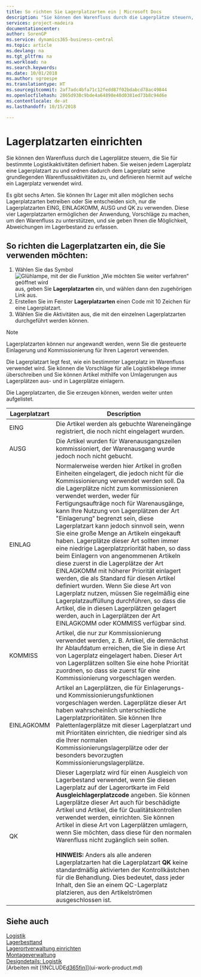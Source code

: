 ```yaml
---
title: So richten Sie Lagerplatzarten ein | Microsoft Docs
description: "Sie können den Warenfluss durch die Lagerplätze steuern, die Sie für bestimmte Logistikaktivitäten definiert haben. Sie weisen jedem Lagerplatz eine Lagerplatzart zu und ordnen dadurch dem Lagerplatz seine grundlegenden Warenflussaktivitäten zu, und definieren hiermit auf welche ein Lagerplatz verwendet wird."
services: project-madeira
documentationcenter: 
author: SorenGP
ms.service: dynamics365-business-central
ms.topic: article
ms.devlang: na
ms.tgt_pltfrm: na
ms.workload: na
ms.search.keywords: 
ms.date: 10/01/2018
ms.author: sgroespe
ms.translationtype: HT
ms.sourcegitcommit: 2af7adc4bfa71c12fedd87f02bdabcd78ac49844
ms.openlocfilehash: 2865d938c9bde4a64898e48d0381ed73b8c94d6e
ms.contentlocale: de-at
ms.lasthandoff: 10/15/2018

---
```

# <a name="set-up-bin-types"></a>Lagerplatzarten einrichten
Sie können den Warenfluss durch die Lagerplätze steuern, die Sie für bestimmte Logistikaktivitäten definiert haben. Sie weisen jedem Lagerplatz eine Lagerplatzart zu und ordnen dadurch dem Lagerplatz seine grundlegenden Warenflussaktivitäten zu, und definieren hiermit auf welche ein Lagerplatz verwendet wird.  

Es gibt sechs Arten. Sie können Ihr Lager mit allen möglichen sechs Lagerplatzarten betreiben oder Sie entscheiden sich, nur die Lagerplatzarten EING, EINLAGKOMM, AUSG und QK zu verwenden. Diese vier Lagerplatzarten ermöglichen der Anwendung, Vorschläge zu machen, um den Warenfluss zu unterstützen, und sie geben Ihnen die Möglichkeit, Abweichungen im Lagerbestand zu erfassen.  

## <a name="to-set-up-the-bin-types-you-want-to-use"></a>So richten die Lagerplatzarten ein, die Sie verwenden möchten:  
1.  Wählen Sie das Symbol ![Glühlampe, mit der die Funktion „Wie möchten Sie weiter verfahren“ geöffnet wird](media/ui-search/search_small.png "Wie möchten Sie weiter verfahren?") aus, geben Sie **Lagerplatzarten** ein, und wählen dann den zugehörigen Link aus.  
2.  Erstellen Sie im Fenster **Lagerplatzarten** einen Code mit 10 Zeichen für eine Lagerplatzart.  
3.  Wählen Sie die Aktivitäten aus, die mit den einzelnen Lagerplatzarten durchgeführt werden können.  

> [!NOTE]  
>  Lagerplatzarten können nur angewandt werden, wenn Sie die gesteuerte Einlagerung und Kommissionierung für Ihren Lagerort verwenden.  

Die Lagerplatzart legt fest, wie ein bestimmter Lagerplatz im Warenfluss verwendet wird. Sie können die Vorschläge für alle Logistikbelege immer überschreiben und Sie können Artikel mithilfe von Umlagerungen aus Lagerplätzen aus- und in Lagerplätze einlagern.  

Die Lagerplatzarten, die Sie erzeugen können, werden weiter unten aufgelistet.  

|Lagerplatzart|Description|  
|------------------|---------------------------------------|  
|EING|Die Artikel werden als gebuchte Wareneingänge registriert, die noch nicht eingelagert wurden.|  
|AUSG|Die Artikel wurden für Warenausgangszeilen kommissioniert, der Warenausgang wurde jedoch noch nicht gebucht.|  
|EINLAG|Normalerweise werden hier Artikel in großen Einheiten eingelagert, die jedoch nicht für die Kommissionierung verwendet werden soll. Da die Lagerplätze nicht zum kommissionieren verwendet werden, weder für Fertigungsaufträge noch für Warenausgänge, kann Ihre Nutzung von Lagerplätzen der Art "Einlagerung" begrenzt sein, diese Lagerplatzart kann jedoch sinnvoll sein, wenn Sie eine große Menge an Artikeln eingekauft haben. Lagerplätze dieser Art sollten immer eine niedrige Lagerplatzpriorität haben, so dass beim Einlagern von angenommenen Artikeln diese zuerst in die Lagerplätze der Art EINLAGKOMM mit höherer Priorität einlagert werden, die als Standard für diesen Artikel definiert wurden. Wenn Sie diese Art von Lagerplatz nutzen, müssen Sie regelmäßig eine Lagerplatzauffüllung durchführen, so dass die Artikel, die in diesen Lagerplätzen gelagert werden, auch in Lagerplätzen der Art EINLAGKOMM oder KOMMISS verfügbar sind.|  
|KOMMISS|Artikel, die nur zur Kommissionierung verwendet werden, z. B. Artikel, die demnächst Ihr Ablaufdatum erreichen, die Sie in diese Art von Lagerplatz eingelagert haben. Dieser Art von Lagerplätzen sollten Sie eine hohe Priorität zuordnen, so dass sie zuerst für eine Kommissionierung vorgeschlagen werden.|  
|EINLAGKOMM|Artikel an Lagerplätzen, die für Einlagerungs- und Kommissionierungsfunktionen vorgeschlagen werden. Lagerplätze dieser Art haben wahrscheinlich unterschiedliche Lagerplatzprioritäten. Sie können Ihre Palettenlagerplätze mit dieser Lagerplatzart und mit Prioritäten einrichten, die niedriger sind als die Ihrer normalen Kommissionierungslagerplätze oder der besonders bevorzugten Kommissionierungslagerplätze.|  
|QK|Dieser Lagerplatz wird für einen Ausgleich von Lagerbestand verwendet, wenn Sie diesen Lagerplatz auf der Lagerortkarte im Feld **Ausgleichlagerplatzcode** angeben. Sie können Lagerplätze dieser Art auch für beschädigte Artikel und Artikel, die für Qualitätskontrollen verwendet werden, einrichten. Sie können Artikel in diese Art von Lagerplätzen umlagern, wenn Sie möchten, dass diese für den normalen Warenfluss nicht zugänglich sein sollen.<br /><br /> **HINWEIS:** Anders als alle anderen Lagerplatzarten hat die Lagerplatzart **QK** keine standardmäßig aktivierten der Kontrollkästchen für die Behandlung. Dies bedeutet, dass jeder Inhalt, den Sie an einem QC-Lagerplatz platzieren, aus den Artikelströmen ausgeschlossen ist.|  

## <a name="see-also"></a>Siehe auch
[Logistik](warehouse-manage-warehouse.md)  
[Lagerbesttand](inventory-manage-inventory.md)  
[Lagerortverwaltung einrichten](warehouse-setup-warehouse.md)     
[Montageverwaltung](assembly-assemble-items.md)    
[Designdetails: Logistik](design-details-warehouse-management.md)  
[Arbeiten mit [!INCLUDE[d365fin](includes/d365fin_md.md)]](ui-work-product.md)

